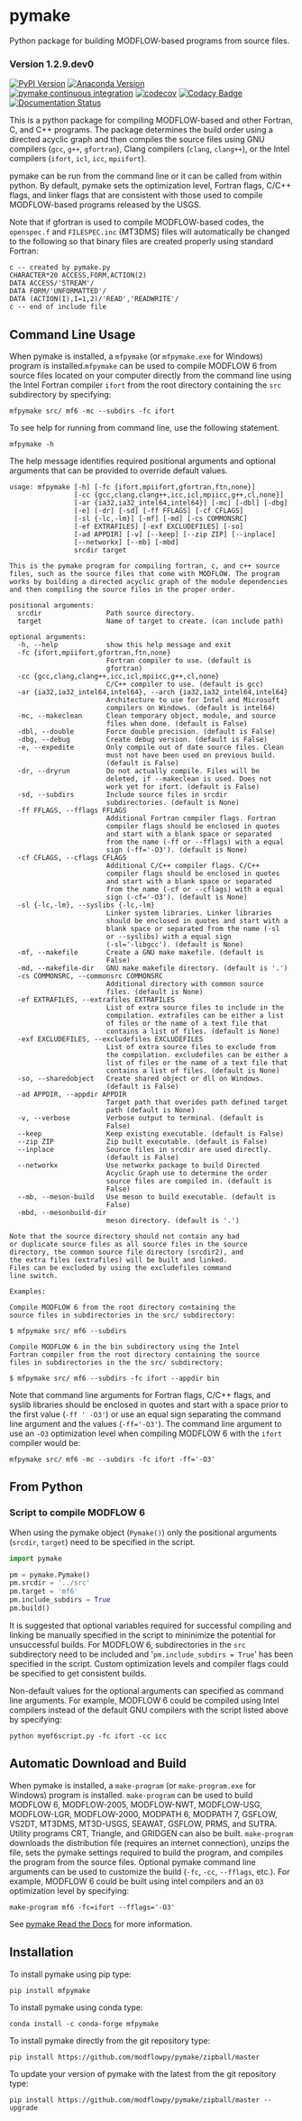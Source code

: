 # pymake

Python package for building MODFLOW-based programs from source files.

### Version 1.2.9.dev0

[![PyPI Version](https://img.shields.io/pypi/v/mfpymake.png)](https://pypi.python.org/pypi/mfpymake)
[![Anaconda Version](https://anaconda.org/conda-forge/mfpymake/badges/version.svg)](https://anaconda.org/conda-forge/mfpymake)  
[![pymake continuous integration](https://github.com/modflowpy/pymake/workflows/pymake%20continuous%20integration/badge.svg)](https://github.com/modflowpy/pymake/actions/workflows/main.yml)
[![codecov](https://codecov.io/gh/modflowpy/pymake/branch/master/graph/badge.svg)](https://codecov.io/gh/modflowpy/pymake)
[![Codacy Badge](https://app.codacy.com/project/badge/Grade/fe4275a3cfb84acf9c84aba7b4ae2086)](https://www.codacy.com/gh/modflowpy/pymake/dashboard?utm_source=github.com&amp;utm_medium=referral&amp;utm_content=modflowpy/pymake&amp;utm_campaign=Badge_Grade)
[![Documentation Status](https://readthedocs.org/projects/mfpymake/badge/?version=latest)](https://mfpymake.readthedocs.io/en/latest/?badge=latest)  

This is a python package for compiling MODFLOW-based and other Fortran, C, and
C++ programs. The package determines the build order using a directed acyclic
graph and then compiles the source files using GNU compilers (`gcc`, `g++`,
`gfortran`), Clang compilers (`clang`, `clang++`), or the Intel compilers (`ifort`,
`icl`, `icc`, `mpiifort`).

pymake can be run from the command line or it can be called from within python.
By default, pymake sets the optimization level, Fortran flags, C/C++ flags, and
linker flags that are consistent with those used to compile MODFLOW-based
programs released by the USGS.

Note that if gfortran is used to compile MODFLOW-based codes, the `openspec.f`
and `FILESPEC.inc` (MT3DMS) files will automatically be changed to the
following so that binary files are created properly using standard Fortran:

```
c -- created by pymake.py
CHARACTER*20 ACCESS,FORM,ACTION(2)
DATA ACCESS/'STREAM'/
DATA FORM/'UNFORMATTED'/
DATA (ACTION(I),I=1,2)/'READ','READWRITE'/
c -- end of include file
```

## Command Line Usage

When pymake is installed, a `mfpymake` (or `mfpymake.exe` for Windows) program is installed.`mfpymake` can be used to
compile MODFLOW 6 from source files located on your computer directly from the command line using
the Intel Fortran compiler `ifort` from the root directory containing the `src` subdirectory by specifying:

```
mfpymake src/ mf6 -mc --subdirs -fc ifort
```

To see help for running from command line, use the following statement.

```
mfpymake -h
```

The help message identifies required positional arguments and optional arguments that can be provided to override
default values.

```
usage: mfpymake [-h] [-fc {ifort,mpiifort,gfortran,ftn,none}]
                [-cc {gcc,clang,clang++,icc,icl,mpiicc,g++,cl,none}]
                [-ar {ia32,ia32_intel64,intel64}] [-mc] [-dbl] [-dbg]
                [-e] [-dr] [-sd] [-ff FFLAGS] [-cf CFLAGS]
                [-sl {-lc,-lm}] [-mf] [-md] [-cs COMMONSRC]
                [-ef EXTRAFILES] [-exf EXCLUDEFILES] [-so]
                [-ad APPDIR] [-v] [--keep] [--zip ZIP] [--inplace]
                [--networkx] [--mb] [-mbd]
                srcdir target

This is the pymake program for compiling fortran, c, and c++ source
files, such as the source files that come with MODFLOW. The program
works by building a directed acyclic graph of the module dependencies
and then compiling the source files in the proper order.

positional arguments:
  srcdir                Path source directory.
  target                Name of target to create. (can include path)

optional arguments:
  -h, --help            show this help message and exit
  -fc {ifort,mpiifort,gfortran,ftn,none}
                        Fortran compiler to use. (default is
                        gfortran)
  -cc {gcc,clang,clang++,icc,icl,mpiicc,g++,cl,none}
                        C/C++ compiler to use. (default is gcc)
  -ar {ia32,ia32_intel64,intel64}, --arch {ia32,ia32_intel64,intel64}
                        Architecture to use for Intel and Microsoft
                        compilers on Windows. (default is intel64)
  -mc, --makeclean      Clean temporary object, module, and source
                        files when done. (default is False)
  -dbl, --double        Force double precision. (default is False)
  -dbg, --debug         Create debug version. (default is False)
  -e, --expedite        Only compile out of date source files. Clean
                        must not have been used on previous build.
                        (default is False)
  -dr, --dryrun         Do not actually compile. Files will be
                        deleted, if --makeclean is used. Does not
                        work yet for ifort. (default is False)
  -sd, --subdirs        Include source files in srcdir
                        subdirectories. (default is None)
  -ff FFLAGS, --fflags FFLAGS
                        Additional Fortran compiler flags. Fortran
                        compiler flags should be enclosed in quotes
                        and start with a blank space or separated
                        from the name (-ff or --fflags) with a equal
                        sign (-ff='-O3'). (default is None)
  -cf CFLAGS, --cflags CFLAGS
                        Additional C/C++ compiler flags. C/C++
                        compiler flags should be enclosed in quotes
                        and start with a blank space or separated
                        from the name (-cf or --cflags) with a equal
                        sign (-cf='-O3'). (default is None)
  -sl {-lc,-lm}, --syslibs {-lc,-lm}
                        Linker system libraries. Linker libraries
                        should be enclosed in quotes and start with a
                        blank space or separated from the name (-sl
                        or --syslibs) with a equal sign
                        (-sl='-libgcc'). (default is None)
  -mf, --makefile       Create a GNU make makefile. (default is
                        False)
  -md, --makefile-dir   GNU make makefile directory. (default is '.')
  -cs COMMONSRC, --commonsrc COMMONSRC
                        Additional directory with common source
                        files. (default is None)
  -ef EXTRAFILES, --extrafiles EXTRAFILES
                        List of extra source files to include in the
                        compilation. extrafiles can be either a list
                        of files or the name of a text file that
                        contains a list of files. (default is None)
  -exf EXCLUDEFILES, --excludefiles EXCLUDEFILES
                        List of extra source files to exclude from
                        the compilation. excludefiles can be either a
                        list of files or the name of a text file that
                        contains a list of files. (default is None)
  -so, --sharedobject   Create shared object or dll on Windows.
                        (default is False)
  -ad APPDIR, --appdir APPDIR
                        Target path that overides path defined target
                        path (default is None)
  -v, --verbose         Verbose output to terminal. (default is
                        False)
  --keep                Keep existing executable. (default is False)
  --zip ZIP             Zip built executable. (default is False)
  --inplace             Source files in srcdir are used directly.
                        (default is False)
  --networkx            Use networkx package to build Directed
                        Acyclic Graph use to determine the order
                        source files are compiled in. (default is
                        False)
  --mb, --meson-build   Use meson to build executable. (default is
                        False)
  -mbd, --mesonbuild-dir
                        meson directory. (default is '.')

Note that the source directory should not contain any bad 
or duplicate source files as all source files in the source 
directory, the common source file directory (srcdir2), and 
the extra files (extrafiles) will be built and linked. 
Files can be excluded by using the excludefiles command 
line switch.

Examples:

Compile MODFLOW 6 from the root directory containing the 
source files in subdirectories in the src/ subdirectory:

$ mfpymake src/ mf6 --subdirs

Compile MODFLOW 6 in the bin subdirectory using the Intel 
Fortran compiler from the root directory containing the source 
files in subdirectories in the the src/ subdirectory:

$ mfpymake src/ mf6 --subdirs -fc ifort --appdir bin
```

Note that command line arguments for Fortran flags, C/C++ flags, and syslib libraries should be enclosed in quotes and
start with a space prior to the first value (`-ff ' -O3'`) or use an equal sign separating the command line argument and
the values (`-ff='-O3'`). The command line argument to use an `-O3` optimization level when compiling MODFLOW 6 with
the `ifort` compiler would be:

```
mfpymake src/ mf6 -mc --subdirs -fc ifort -ff='-O3'
```

## From Python

### Script to compile MODFLOW 6

When using the pymake object (`Pymake()`) only the positional arguments
(`srcdir`, `target`) need to be specified in the script.

```python
import pymake

pm = pymake.Pymake()
pm.srcdir = '../src'
pm.target = 'mf6'
pm.include_subdirs = True
pm.build()
```

It is suggested that optional variables required for successful compiling and linking be manually specified in the
script to mininimize the potential for unsuccessful builds. For MODFLOW 6, subdirectories in the `src` subdirectory need
to be included and '`pm.include_subdirs = True`' has been specified in the script. Custom optimization levels and
compiler flags could be specified to get consistent builds.

Non-default values for the optional arguments can specified as command line arguments. For example, MODFLOW 6 could be
compiled using Intel compilers instead of the default GNU compilers with the script listed above by specifying:

```
python mymf6script.py -fc ifort -cc icc
```

## Automatic Download and Build

When pymake is installed, a `make-program` (or `make-program.exe` for Windows) program is installed. `make-program` can
be used to build MODFLOW 6, MODFLOW-2005, MODFLOW-NWT, MODFLOW-USG, MODFLOW-LGR, MODFLOW-2000, MODPATH 6, MODPATH 7,
GSFLOW, VS2DT, MT3DMS, MT3D-USGS, SEAWAT, GSFLOW, PRMS, and SUTRA. Utility programs CRT, Triangle, and GRIDGEN can also
be built. `make-program` downloads the distribution file (requires an internet connection), unzips the file, sets the
pymake settings required to build the program, and compiles the program from the source files. Optional pymake command
line arguments can be used to customize the build (`-fc`, `-cc`, `--fflags`, etc.). For example, MODFLOW 6 could be
built using intel compilers and an `O3` optimization level by specifying:

```
make-program mf6 -fc=ifort --fflags='-O3'
```

See [pymake Read the Docs](https://mfpymake.readthedocs.io/en/1.2.4/build_apps.html#building-applications) for more
information.

## Installation

To install pymake using pip type:

```
pip install mfpymake
```

To install pymake using conda type:

```
conda install -c conda-forge mfpymake
```

To install pymake directly from the git repository type:

```
pip install https://github.com/modflowpy/pymake/zipball/master
```

To update your version of pymake with the latest from the git repository type:

```
pip install https://github.com/modflowpy/pymake/zipball/master --upgrade
```
